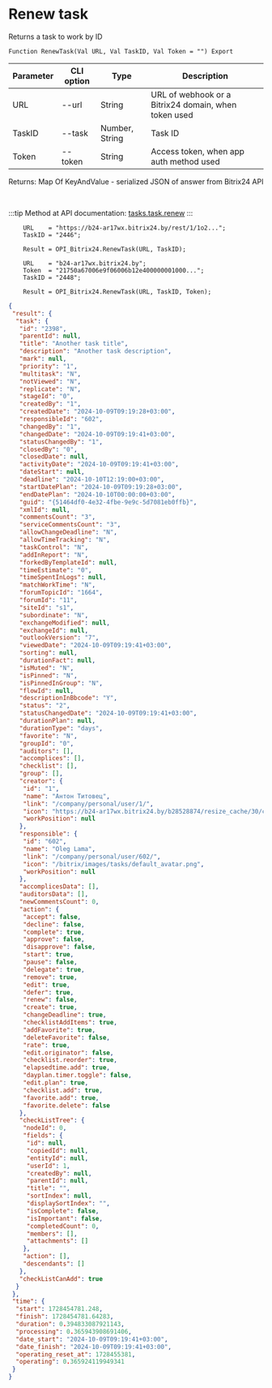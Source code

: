 ﻿---
sidebar_position: 10
---

# Renew task
 Returns a task to work by ID



`Function RenewTask(Val URL, Val TaskID, Val Token = "") Export`

  | Parameter | CLI option | Type | Description |
  |-|-|-|-|
  | URL | --url | String | URL of webhook or a Bitrix24 domain, when token used |
  | TaskID | --task | Number, String | Task ID |
  | Token | --token | String | Access token, when app auth method used |

  
  Returns:  Map Of KeyAndValue - serialized JSON of answer from Bitrix24 API

<br/>

:::tip
Method at API documentation: [tasks.task.renew](https://dev.1c-bitrix.ru/rest_help/tasks/task/tasks/tasks_task_renew.php)
:::
<br/>


```bsl title="Code example"
    URL    = "https://b24-ar17wx.bitrix24.by/rest/1/1o2...";
    TaskID = "2446";

    Result = OPI_Bitrix24.RenewTask(URL, TaskID);

    URL    = "b24-ar17wx.bitrix24.by";
    Token  = "21750a67006e9f06006b12e400000001000...";
    TaskID = "2448";

    Result = OPI_Bitrix24.RenewTask(URL, TaskID, Token);
```
 



```json title="Result"
{
 "result": {
  "task": {
   "id": "2398",
   "parentId": null,
   "title": "Another task title",
   "description": "Another task description",
   "mark": null,
   "priority": "1",
   "multitask": "N",
   "notViewed": "N",
   "replicate": "N",
   "stageId": "0",
   "createdBy": "1",
   "createdDate": "2024-10-09T09:19:28+03:00",
   "responsibleId": "602",
   "changedBy": "1",
   "changedDate": "2024-10-09T09:19:41+03:00",
   "statusChangedBy": "1",
   "closedBy": "0",
   "closedDate": null,
   "activityDate": "2024-10-09T09:19:41+03:00",
   "dateStart": null,
   "deadline": "2024-10-10T12:19:00+03:00",
   "startDatePlan": "2024-10-09T09:19:28+03:00",
   "endDatePlan": "2024-10-10T00:00:00+03:00",
   "guid": "{51464df0-4e32-4fbe-9e9c-5d7081eb0ffb}",
   "xmlId": null,
   "commentsCount": "3",
   "serviceCommentsCount": "3",
   "allowChangeDeadline": "N",
   "allowTimeTracking": "N",
   "taskControl": "N",
   "addInReport": "N",
   "forkedByTemplateId": null,
   "timeEstimate": "0",
   "timeSpentInLogs": null,
   "matchWorkTime": "N",
   "forumTopicId": "1664",
   "forumId": "11",
   "siteId": "s1",
   "subordinate": "N",
   "exchangeModified": null,
   "exchangeId": null,
   "outlookVersion": "7",
   "viewedDate": "2024-10-09T09:19:41+03:00",
   "sorting": null,
   "durationFact": null,
   "isMuted": "N",
   "isPinned": "N",
   "isPinnedInGroup": "N",
   "flowId": null,
   "descriptionInBbcode": "Y",
   "status": "2",
   "statusChangedDate": "2024-10-09T09:19:41+03:00",
   "durationPlan": null,
   "durationType": "days",
   "favorite": "N",
   "groupId": "0",
   "auditors": [],
   "accomplices": [],
   "checklist": [],
   "group": [],
   "creator": {
    "id": "1",
    "name": "Антон Титовец",
    "link": "/company/personal/user/1/",
    "icon": "https://b24-ar17wx.bitrix24.by/b28528874/resize_cache/30/c0120a8d7c10d63c83e32398d1ec4d9e/main/d7e/d7e99cf556e4ab676463dae2c00ddfbb/a7e0af6899300e3c684caeca5c334d81.jpg",
    "workPosition": null
   },
   "responsible": {
    "id": "602",
    "name": "Oleg Lama",
    "link": "/company/personal/user/602/",
    "icon": "/bitrix/images/tasks/default_avatar.png",
    "workPosition": null
   },
   "accomplicesData": [],
   "auditorsData": [],
   "newCommentsCount": 0,
   "action": {
    "accept": false,
    "decline": false,
    "complete": true,
    "approve": false,
    "disapprove": false,
    "start": true,
    "pause": false,
    "delegate": true,
    "remove": true,
    "edit": true,
    "defer": true,
    "renew": false,
    "create": true,
    "changeDeadline": true,
    "checklistAddItems": true,
    "addFavorite": true,
    "deleteFavorite": false,
    "rate": true,
    "edit.originator": false,
    "checklist.reorder": true,
    "elapsedtime.add": true,
    "dayplan.timer.toggle": false,
    "edit.plan": true,
    "checklist.add": true,
    "favorite.add": true,
    "favorite.delete": false
   },
   "checkListTree": {
    "nodeId": 0,
    "fields": {
     "id": null,
     "copiedId": null,
     "entityId": null,
     "userId": 1,
     "createdBy": null,
     "parentId": null,
     "title": "",
     "sortIndex": null,
     "displaySortIndex": "",
     "isComplete": false,
     "isImportant": false,
     "completedCount": 0,
     "members": [],
     "attachments": []
    },
    "action": [],
    "descendants": []
   },
   "checkListCanAdd": true
  }
 },
 "time": {
  "start": 1728454781.248,
  "finish": 1728454781.64283,
  "duration": 0.394833087921143,
  "processing": 0.365943908691406,
  "date_start": "2024-10-09T09:19:41+03:00",
  "date_finish": "2024-10-09T09:19:41+03:00",
  "operating_reset_at": 1728455381,
  "operating": 0.365924119949341
 }
}
```
